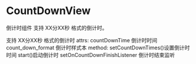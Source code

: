 # CountDownView
倒计时组件     支持 XX分XX秒 格式的倒计时。

   支持 XX分XX秒 格式的倒计时
   attrs:
         countDownTime 倒计时时间
	 count_down_format 倒计时样式本
   method:
         setCountDownTimes()设置倒计时时间
	 start()启动倒计时
         setOnCountDownFinishListener 倒计时结束监听